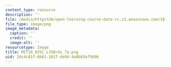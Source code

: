 ```yaml
---
content_type: resource
description: ''
file: /media/https%3A/open-learning-course-data-rc.s3.amazonaws.com/18-02sc-multivariable-calculus-fall-2010/2dc4c81f8b613817de044a0b69af5606_MIT18_02SC_L35Brds_7a.png
file_type: image/png
image_metadata:
  caption: ''
  credit: ''
  image-alt: ''
resourcetype: Image
title: MIT18_02SC_L35Brds_7a.png
uid: 2dc4c81f-8b61-3817-de04-4a0b69af5606
---
```

